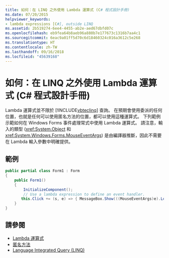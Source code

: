```yaml
---
title: 如何：在 LINQ 之外使用 Lambda 運算式 (C# 程式設計手冊)
ms.date: 07/20/2015
helpviewer_keywords:
- lambda expressions [C#], outside LINQ
ms.assetid: 2b519274-6ee4-4455-ab2e-aed67dbfd07c
ms.openlocfilehash: eb9fea64b8aeb96a880b7e177673c1316b7aa4c1
ms.sourcegitcommit: 6eac9a01ff5d70c6d18460324c016a3612c5e268
ms.translationtype: HT
ms.contentlocale: zh-TW
ms.lasthandoff: 09/16/2018
ms.locfileid: "45639168"
---
```

# <a name="how-to-use-lambda-expressions-outside-linq-c-programming-guide"></a>如何：在 LINQ 之外使用 Lambda 運算式 (C# 程式設計手冊)
Lambda 運算式並不限於 [!INCLUDE[vbteclinq](~/includes/vbteclinq-md.md)] 查詢。 在預期會使用委派的任何位置，也就是任何可以使用匿名方法的位置，都可以使用這種運算式。 下列範例示範如何在 Windows Forms 事件處理常式中使用 Lambda 運算式。 請注意，輸入的類型 (<xref:System.Object> 和 <xref:System.Windows.Forms.MouseEventArgs>) 是由編譯器推斷，因此不需要在 Lambda 輸入參數中明確提供。  
  
## <a name="example"></a>範例  
  
```csharp  
public partial class Form1 : Form  
{  
    public Form1()  
    {  
        InitializeComponent();  
        // Use a lambda expression to define an event handler.  
       this.Click += (s, e) => { MessageBox.Show(((MouseEventArgs)e).Location.ToString());};  
    }  
}  
```  
  
## <a name="see-also"></a>請參閱

- [Lambda 運算式](../../../csharp/programming-guide/statements-expressions-operators/lambda-expressions.md)  
- [匿名方法](../../../csharp/programming-guide/statements-expressions-operators/anonymous-methods.md)  
- [Language Integrated Query (LINQ)](../../../csharp/programming-guide/concepts/linq/index.md)
